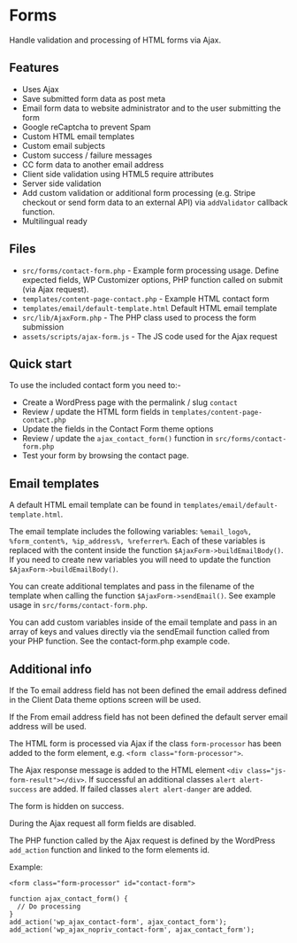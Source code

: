 # Forms

Handle validation and processing of HTML forms via Ajax.

## Features
- Uses Ajax
- Save submitted form data as post meta
- Email form data to website administrator and to the user submitting the form
- Google reCaptcha to prevent Spam
- Custom HTML email templates
- Custom email subjects
- Custom success / failure messages
- CC form data to another email address
- Client side validation using HTML5 require attributes
- Server side validation
- Add custom validation or additional form processing (e.g. Stripe checkout or send form data to an external API) via ``addValidator`` callback function.
- Multilingual ready

## Files
- `src/forms/contact-form.php` - Example form processing usage. Define expected fields, WP Customizer options, PHP function called on submit (via Ajax request).
- `templates/content-page-contact.php` - Example HTML contact form
- `templates/email/default-template.html` Default HTML email template
- `src/lib/AjaxForm.php` - The PHP class used to process the form submission
- `assets/scripts/ajax-form.js` - The JS code used for the Ajax request

## Quick start

To use the included contact form you need to:-

- Create a WordPress page with the permalink / slug `contact`
- Review / update the HTML form fields in ``templates/content-page-contact.php``
- Update the fields in the Contact Form theme options
- Review / update the ``ajax_contact_form()`` function in ``src/forms/contact-form.php``
- Test your form by browsing the contact page.

## Email templates

A default HTML email template can be found in `templates/email/default-template.html`.

The email template includes the following variables: ``%email_logo%, %form_content%, %ip_address%, %referrer%``. Each of these variables is replaced with the content inside the function ``$AjaxForm->buildEmailBody()``. If you need to create new variables you will need to update the function ``$AjaxForm->buildEmailBody()``.

You can create additional templates and pass in the filename of the template when calling the function ``$AjaxForm->sendEmail()``. See example usage in `src/forms/contact-form.php`.

You can add custom variables inside of the email template and pass in an array of keys and values directly via the sendEmail function called from your PHP function. See the contact-form.php example code.

## Additional info

If the To email address field has not been defined the email address defined in the Client Data theme options screen will be used.

If the From email address field has not been defined the default server email address will be used.

The HTML form is processed via Ajax if the class ``form-processor`` has been added to the form element, e.g. ``<form class="form-processor">``.

The Ajax response message is added to the HTML element ``<div class="js-form-result"></div>``. If successful an additional classes ``alert alert-success`` are added. If failed classes ``alert alert-danger`` are added.

The form is hidden on success.

During the Ajax request all form fields are disabled.

The PHP function called by the Ajax request is defined by the WordPress ``add_action`` function and linked to the form elements id.

Example:

``<form class="form-processor" id="contact-form">``

```
function ajax_contact_form() {
  // Do processing
}
add_action('wp_ajax_contact-form', ajax_contact_form');
add_action('wp_ajax_nopriv_contact-form', ajax_contact_form');
```
